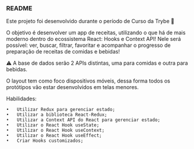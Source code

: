 ### README

Este projeto foi desenvolvido durante o período de Curso da Trybe 🚀

O objetivo é desenvolver um app de receitas, utilizando o que há de mais moderno dentro do ecossistema React: Hooks e Context API!
Nele será possível: ver, buscar, filtrar, favoritar e acompanhar o progresso de preparação de receitas de comidas e bebidas!

⚠️ A base de dados serão 2 APIs distintas, uma para comidas e outra para bebidas.

O layout tem como foco dispositivos móveis, dessa forma todos os protótipos vão estar desenvolvidos em telas menores.

Habilidades:

	•	Utilizar Redux para gerenciar estado;
	•	Utilizar a biblioteca React-Redux;
	•	Utilizar a Context API do React para gerenciar estado;
	•	Utilizar o React Hook useState;
	•	Utilizar o React Hook useContext;
	•	Utilizar o React Hook useEffect;
	•	Criar Hooks customizados;
